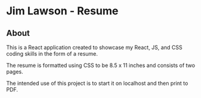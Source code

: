 # Jim Lawson - Resume

## About

This is a React application created to showcase my React, JS, and CSS coding skills in the form of a resume.

The resume is formatted using CSS to be 8.5 x 11 inches and consists of two pages.

The intended use of this project is to start it on localhost and then print to PDF.
